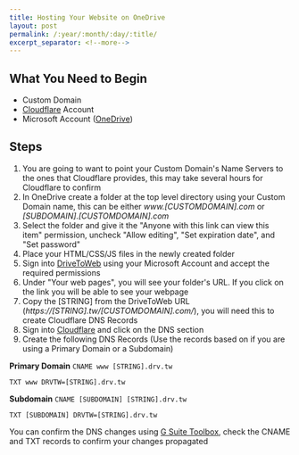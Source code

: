 ```yaml
---
title: Hosting Your Website on OneDrive
layout: post
permalink: /:year/:month/:day/:title/
excerpt_separator: <!--more-->
---
```


## What You Need to Begin
* Custom Domain
* [Cloudflare](https://www.cloudflare.com/) Account
* Microsoft Account ([OneDrive](https://onedrive.live.com/))

## Steps
1. You are going to want to point your Custom Domain's Name Servers to the ones that Cloudflare provides, this may take several hours for Cloudflare to confirm
2. In OneDrive create a folder at the top level directory using your Custom Domain name, this can be either *www.[CUSTOMDOMAIN].com* or *[SUBDOMAIN].[CUSTOMDOMAIN].com*
3. Select the folder and give it the "Anyone with this link can view this item" permission, uncheck "Allow editing", "Set expiration date", and "Set password"
4. Place your HTML/CSS/JS files in the newly created folder
5. Sign into [DriveToWeb](https://drv.tw/) using your Microsoft Account and accept the required permissions
6. Under "Your web pages", you will see your folder's URL. If you click on the link you will be able to see your webpage
7. Copy the [STRING] from the DriveToWeb URL (*https://[STRING].tw/[CUSTOMDOMAIN].com/*), you will need this to create Cloudflare DNS Records
8. Sign into [Cloudflare](https://www.cloudflare.com/) and click on the DNS section
9. Create the following DNS Records (Use the records based on if you are using a Primary Domain or a Subdomain)

**Primary Domain**
`CNAME www [STRING].drv.tw`

`TXT www DRVTW=[STRING].drv.tw`

**Subdomain**
`CNAME [SUBDOMAIN] [STRING].drv.tw`

`TXT [SUBDOMAIN] DRVTW=[STRING].drv.tw`

You can confirm the DNS changes using [G Suite Toolbox](https://toolbox.googleapps.com/apps/dig), check the CNAME and TXT records to confirm your changes propagated
